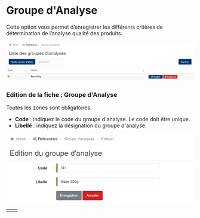 # Groupe d'Analyse

Cette option vous permet d’enregistrer les différents critères de détermination de l’analyse qualité des produits.

![](../../.gitbook/assets/groupeanalyse1.png)

### **Edition de la fiche : Groupe d'Analyse**

Toutes les zones sont obligatoires.

* **Code** : indiquez le code du groupe d'analyse. Le code doit être unique.
* **Libellé** : indiquez la désignation du groupe d'analyse.

![](../../.gitbook/assets/groupeanalyse2.png)

|   |   |
| - | - |
|   |   |



